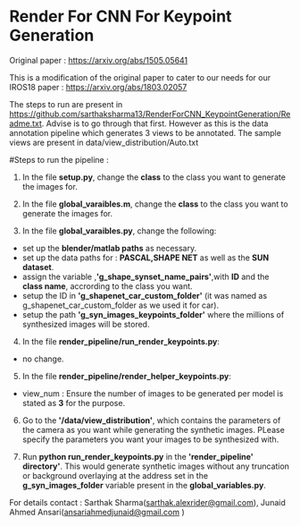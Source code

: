 # Render For CNN For Keypoint Generation


Original paper : https://arxiv.org/abs/1505.05641

This is a modification of the original paper to cater to our needs for our  IROS18 paper : https://arxiv.org/abs/1803.02057

The steps to run are present in https://github.com/sarthaksharma13/RenderForCNN_KeypointGeneration/Readme.txt. Advise is to go through that first. 
However as this is the data annotation pipeline which generates 3 views to be annotated. The sample views are present in data/view_distribution/Auto.txt

#Steps to run the pipeline :

1. In the file **setup.py**, change the **class** to the class you want to generate the images for.

2. In the file **global_varaibles.m**, change the **class** to the class you want to generate the images for.

3. In the file **global_varaibles.py**, change the following:
  - set up the **blender/matlab paths** as necessary.
  - set up the data paths for : **PASCAL,SHAPE NET** as well as the **SUN dataset**.
  - assign the variable ,**'g_shape_synset_name_pairs'**,with **ID** and the **class name**, accrording to the class you want.
  - setup the ID in **'g_shapenet_car_custom_folder'** (it was named as g_shapenet_car_custom_folder as we used it for car).
  - setup the path **'g_syn_images_keypoints_folder'** where the millions of synthesized images will be stored.
  
4. In the file **render_pipeline/run_render_keypoints.py**:
  - no change.
  
5. In the file **render_pipeline/render_helper_keypoints.py**:
  - view_num : Ensure the number of images to be generated per model is stated as **3** for the purpose.

6. Go to the **'/data/view_distribution'**, which contains the parameters of the camera as you want while generating the synthetic images. PLease specify the parameters you want your images to be synthesized with.

7. Run **python run_render_keypoints.py** in the **'render_pipeline' directory'**. This would generate synthetic images without any truncation or background overlaying at the address set in the **g_syn_images_folder** variable present in the **global_variables.py**.


For details contact : Sarthak Sharma(sarthak.alexrider@gmail.com), Junaid Ahmed Ansari(ansariahmedjunaid@gmail.com )
